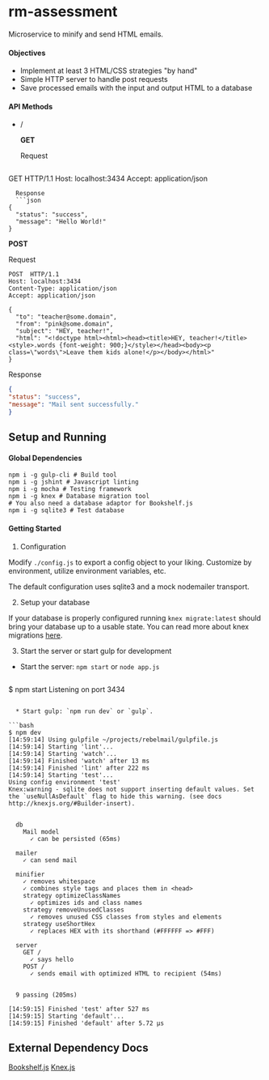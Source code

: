 rm-assessment
===

Microservice to minify and send HTML emails.

#### Objectives
* Implement at least 3 HTML/CSS strategies "by hand"
* Simple HTTP server to handle post requests
* Save processed emails with the input and output HTML to a database

#### API Methods

* /

  **GET**

  Request
  ```http
GET  HTTP/1.1
Host: localhost:3434
Accept: application/json
```
  Response
  ```json
{
  "status": "success",
  "message": "Hello World!"
}
```

  **POST**

  Request
  ```http
  POST  HTTP/1.1
  Host: localhost:3434
  Content-Type: application/json
  Accept: application/json

  {
  	"to": "teacher@some.domain",
  	"from": "pink@some.domain",
  	"subject": "HEY, teacher!",
  	"html": "<!doctype html><html><head><title>HEY, teacher!</title><style>.words {font-weight: 900;}</style></head><body><p class=\"words\">Leave them kids alone!</p></body></html>"
  }
```
  Response
  ```json
{
  "status": "success",
  "message": "Mail sent successfully."
}
```

Setup and Running
---

#### Global Dependencies

```
npm i -g gulp-cli # Build tool
npm i -g jshint # Javascript linting
npm i -g mocha # Testing framework
npm i -g knex # Database migration tool
# You also need a database adaptor for Bookshelf.js
npm i -g sqlite3 # Test database
```

#### Getting Started

1. Configuration

  Modify `./config.js` to export a config object to your liking. Customize by environment, utilize environment variables, etc.

  The default configuration uses sqlite3 and a mock nodemailer transport.

2. Setup your database

  If your database is properly configured running `knex migrate:latest` should bring your database up to a usable state. You can read more about knex migrations [here](http://knexjs.org/#Migrations).

3. Start the server or start gulp for development

  * Start the server: `npm start` or `node app.js`

    ```bash
$ npm start
Listening on port 3434
```

  * Start gulp: `npm run dev` or `gulp`.

```bash
$ npm dev
[14:59:14] Using gulpfile ~/projects/rebelmail/gulpfile.js
[14:59:14] Starting 'lint'...
[14:59:14] Starting 'watch'...
[14:59:14] Finished 'watch' after 13 ms
[14:59:14] Finished 'lint' after 222 ms
[14:59:14] Starting 'test'...
Using config environment 'test'
Knex:warning - sqlite does not support inserting default values. Set the `useNullAsDefault` flag to hide this warning. (see docs http://knexjs.org/#Builder-insert).


  db
    Mail model
      ✓ can be persisted (65ms)

  mailer
    ✓ can send mail

  minifier
    ✓ removes whitespace
    ✓ combines style tags and places them in <head>
    strategy optimizeClassNames
      ✓ optimizes ids and class names
    strategy removeUnusedClasses
      ✓ removes unused CSS classes from styles and elements
    strategy useShortHex
      ✓ replaces HEX with its shorthand (#FFFFFF => #FFF)

  server
    GET /
      ✓ says hello
    POST /
      ✓ sends email with optimized HTML to recipient (54ms)


  9 passing (205ms)

[14:59:15] Finished 'test' after 527 ms
[14:59:15] Starting 'default'...
[14:59:15] Finished 'default' after 5.72 μs
```

External Dependency Docs
---
[Bookshelf.js](http://bookshelfjs.org/)
[Knex.js](http://knexjs.org/)
